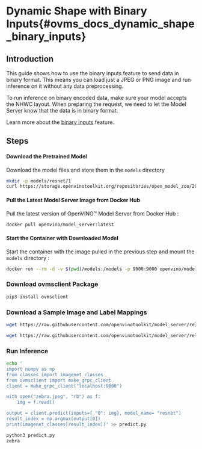 # Dynamic Shape with Binary Inputs{#ovms_docs_dynamic_shape_binary_inputs}

## Introduction
This guide shows how to use the binary inputs feature to send data in binary format. This means you can load just a JPEG or PNG image and run inference on it without any data preprocessing.

To run inference on binary encoded data, make sure your model accepts the NHWC layout. When preparing the request, we need to let the Model Server know that the data is in binary format.

Learn more about the [binary inputs](binary_input.md) feature.

## Steps

#### Download the Pretrained Model
Download the model files and store them in the `models` directory
```bash
mkdir -p models/resnet/1
curl https://storage.openvinotoolkit.org/repositories/open_model_zoo/2022.1/models_bin/2/resnet50-binary-0001/FP32-INT1/resnet50-binary-0001.bin https://storage.openvinotoolkit.org/repositories/open_model_zoo/2022.1/models_bin/2/resnet50-binary-0001/FP32-INT1/resnet50-binary-0001.xml -o models/resnet/1/resnet50-binary-0001.bin -o models/resnet/1/resnet50-binary-0001.xml
```

#### Pull the Latest Model Server Image from Docker Hub
Pull the latest version of OpenVINO&trade; Model Server from Docker Hub :
```bash
docker pull openvino/model_server:latest
```

#### Start the Container with Downloaded Model
Start the container with the image pulled in the previous step and mount the `models` directory :
```bash
docker run --rm -d -v $(pwd)/models:/models -p 9000:9000 openvino/model_server:latest --model_name resnet --model_path /models/resnet --layout NHWC:NCHW --port 9000
```

### Download ovmsclient Package

```bash
pip3 install ovmsclient 
```

### Download a Sample Image and Label Mappings
```bash
wget https://raw.githubusercontent.com/openvinotoolkit/model_server/releases/2024/3/demos/common/static/images/zebra.jpeg

wget https://raw.githubusercontent.com/openvinotoolkit/model_server/releases/2024/3/demos/common/python/classes.py
```

### Run Inference

```bash
echo '
import numpy as np 
from classes import imagenet_classes 
from ovmsclient import make_grpc_client 
client = make_grpc_client("localhost:9000") 

with open("zebra.jpeg", "rb") as f: 
    img = f.read() 

output = client.predict(inputs={ "0": img}, model_name= "resnet") 
result_index = np.argmax(output[0]) 
print(imagenet_classes[result_index])' >> predict.py

python3 predict.py
zebra
```
